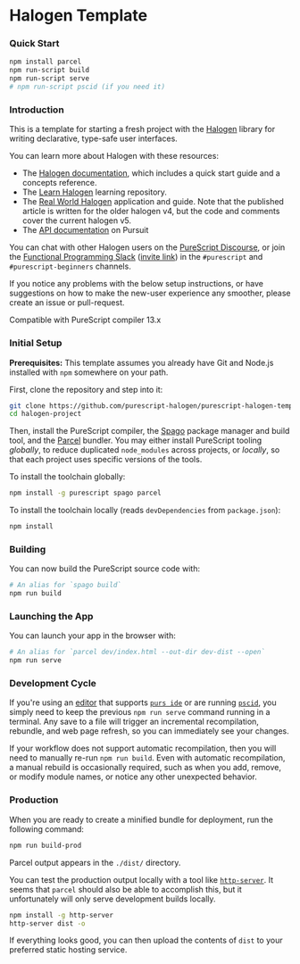 # Halogen Template

### Quick Start
```sh
npm install parcel
npm run-script build
npm run-script serve
# npm run-script pscid (if you need it)
```

### Introduction

This is a template for starting a fresh project with the [Halogen](https://github.com/purescript-halogen/purescript-halogen) library for writing declarative, type-safe user interfaces.

You can learn more about Halogen with these resources:

- The [Halogen documentation](https://github.com/purescript-halogen/purescript-halogen/tree/master/docs), which includes a quick start guide and a concepts reference.
- The [Learn Halogen](https://github.com/jordanmartinez/learn-halogen) learning repository.
- The [Real World Halogen](https://github.com/thomashoneyman/purescript-halogen-realworld) application and guide. Note that the published article is written for the older halogen v4, but the code and comments cover the current halogen v5.
- The [API documentation](https://pursuit.purescript.org/packages/purescript-halogen) on Pursuit

You can chat with other Halogen users on the [PureScript Discourse](https://discourse.purescript.org), or join the [Functional Programming Slack](https://functionalprogramming.slack.com) ([invite link](https://fpchat-invite.herokuapp.com/)) in the `#purescript` and `#purescript-beginners` channels.

If you notice any problems with the below setup instructions, or have suggestions on how to make the new-user experience any smoother, please create an issue or pull-request.

Compatible with PureScript compiler 13.x

### Initial Setup

**Prerequisites:** This template assumes you already have Git and Node.js installed with `npm` somewhere on your path.

First, clone the repository and step into it:

```sh
git clone https://github.com/purescript-halogen/purescript-halogen-template.git halogen-project
cd halogen-project
```

Then, install the PureScript compiler, the [Spago](https://github.com/purescript/spago) package manager and build tool, and the [Parcel](https://github.com/parcel-bundler/parcel) bundler. You may either install PureScript tooling _globally_, to reduce duplicated `node_modules` across projects, or _locally_, so that each project uses specific versions of the tools.

To install the toolchain globally:
```sh
npm install -g purescript spago parcel
```

To install the toolchain locally (reads `devDependencies` from `package.json`):
```sh
npm install
```

### Building

You can now build the PureScript source code with:

```sh
# An alias for `spago build`
npm run build
```

### Launching the App

You can launch your app in the browser with:

```sh
# An alias for `parcel dev/index.html --out-dir dev-dist --open`
npm run serve
```

### Development Cycle

If you're using an [editor](https://github.com/purescript/documentation/blob/master/ecosystem/Editor-and-tool-support.md#editors) that supports [`purs ide`](https://github.com/purescript/purescript/tree/master/psc-ide) or are running [`pscid`](https://github.com/kRITZCREEK/pscid), you simply need to keep the previous `npm run serve` command running in a terminal. Any save to a file will trigger an incremental recompilation, rebundle, and web page refresh, so you can immediately see your changes.

If your workflow does not support automatic recompilation, then you will need to manually re-run `npm run build`. Even with automatic recompilation, a manual rebuild is occasionally required, such as when you add, remove, or modify module names, or notice any other unexpected behavior.

### Production

When you are ready to create a minified bundle for deployment, run the following command:
```sh
npm run build-prod
```

Parcel output appears in the `./dist/` directory.

You can test the production output locally with a tool like [`http-server`](https://github.com/http-party/http-server#installation). It seems that `parcel` should also be able to accomplish this, but it unfortunately will only serve development builds locally.
```sh
npm install -g http-server
http-server dist -o
```

If everything looks good, you can then upload the contents of `dist` to your preferred static hosting service.
